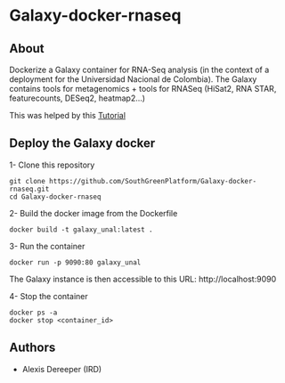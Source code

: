 # Galaxy-docker-rnaseq

## About

Dockerize a Galaxy container for RNA-Seq analysis (in the context of a deployment for the Universidad Nacional de Colombia).
The Galaxy contains tools for metagenomics + tools for RNASeq (HiSat2, RNA STAR, featurecounts, DESeq2, heatmap2...)

This was helped by this [Tutorial](https://depot.galaxyproject.org/hub/attachments/events/2021-05-gr4-tool-devs/gr4-tool-devs-docker.pdf)

## Deploy the Galaxy docker

1- Clone this repository

```
git clone https://github.com/SouthGreenPlatform/Galaxy-docker-rnaseq.git
cd Galaxy-docker-rnaseq
```

2- Build the docker image from the Dockerfile

```
docker build -t galaxy_unal:latest .
```

3- Run the container

```
docker run -p 9090:80 galaxy_unal
```

The Galaxy instance is then accessible to this URL: http://localhost:9090


4- Stop the container

```
docker ps -a
docker stop <container_id>
```


## Authors

* Alexis Dereeper (IRD)
